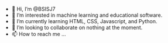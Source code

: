 - 👋 Hi, I’m @BSISJ7
- 👀 I’m interested in machine learning and educational software.
- 🌱 I’m currently learning HTML, CSS, Javascript, and Python.
- 💞️ I’m looking to collaborate on nothing at the moment.
- 📫 How to reach me ...

<!---
BSISJ7/BSISJ7 is a ✨ special ✨ repository because its `README.md` (this file) appears on your GitHub profile.
You can click the Preview link to take a look at your changes.
--->
